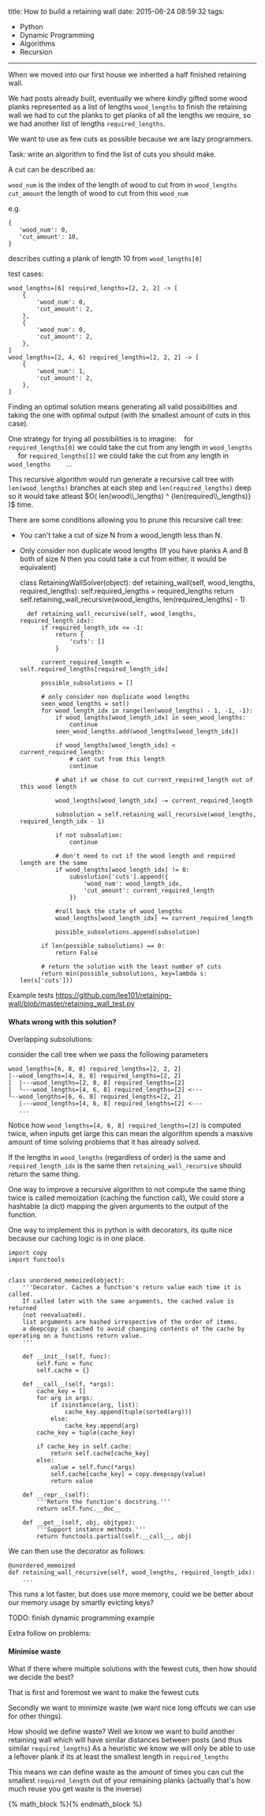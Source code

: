 title: How to build a retaining wall
date: 2015-06-24 08:59:32
tags: 
- Python
- Dynamic Programming
- Algorithms
- Recursion
---

When we moved into our first house we inherited a half finished retaining wall.

We had posts already built, 
eventually we where kindly gifted some wood planks represented as a list of lengths `wood_lengths`
to finish the retaining wall we had to cut the planks to get planks of all the lengths we require, 
so we had another list of lengths `required_lengths`.

We want to use as few cuts as possible because we are lazy programmers.

Task: write an algorithm to find the list of cuts you should make.

A cut can be described as:
 
 
 `wood_num` is the index of the length of wood to cut from in `wood_lengths` 
 `cut_amount` the length of wood to cut from this `wood_num`
 
 e.g.
 
 ```
 {
    'wood_num': 0,
    'cut_amount': 10,
 }
 ```
 describes cutting a plank of length 10 from `wood_lengths[0]`

test cases:

```
wood_lengths=[6] required_lengths=[2, 2, 2] -> [
    {
        'wood_num': 0,
        'cut_amount': 2,
    },
    {
        'wood_num': 0,
        'cut_amount': 2,
    },
]
wood_lengths=[2, 4, 6] required_lengths=[2, 2, 2] -> [
    {
        'wood_num': 1,
        'cut_amount': 2,
    },
]
```

Finding an optimal solution means generating all valid possibilities and taking the one with optimal output (with the smallest amount of cuts in this case).

One strategy for trying all possibilities is to imagine:
&nbsp;&nbsp; for `required_lengths[0]` we could take the cut from any length in `wood_lengths`
&nbsp;&nbsp;&nbsp;&nbsp; for `required_lengths[1]` we could take the cut from any length in `wood_lengths`
&nbsp;&nbsp;&nbsp;&nbsp;&nbsp;&nbsp; ...


This recursive algorithm would run generate a recursive call tree with `len(wood_lengths)` branches at each step and `len(required_lengths)` deep
 so it would take atleast $O( len(wood\\_lengths) ^ {len(required\\_lengths)} )$ time.
 
There are some conditions allowing you to prune this recursive call tree: 
- You can't take a cut of size N from a wood_length less than N.
- Only consider non duplicate wood lengths (If you have planks A and B both of size N then you could take a cut from either, it would be equivalent)


    class RetainingWallSolver(object):
        def retaining_wall(self, wood_lengths, required_lengths):
            self.required_lengths = required_lengths
            return self.retaining_wall_recursive(wood_lengths, len(required_lengths) - 1)
    
        def retaining_wall_recursive(self, wood_lengths, required_length_idx):
            if required_length_idx <= -1:
                return {
                    'cuts': []
                }
    
            current_required_length = self.required_lengths[required_length_idx]
    
            possible_subsolutions = []
    
            # only consider non duplicate wood lengths
            seen_wood_lengths = set()
            for wood_length_idx in range(len(wood_lengths) - 1, -1, -1):
                if wood_lengths[wood_length_idx] in seen_wood_lengths:
                    continue
                seen_wood_lengths.add(wood_lengths[wood_length_idx])
    
                if wood_lengths[wood_length_idx] < current_required_length:
                    # cant cut from this length
                    continue
    
                # what if we chose to cut current_required_length out of this wood length
    
                wood_lengths[wood_length_idx] -= current_required_length
    
                subsolution = self.retaining_wall_recursive(wood_lengths, required_length_idx - 1)
    
                if not subsolution:
                    continue
    
                # don't need to cut if the wood length and required length are the same
                if wood_lengths[wood_length_idx] != 0:
                    subsolution['cuts'].append({
                        'wood_num': wood_length_idx,
                        'cut_amount': current_required_length
                    })
    
                #roll back the state of wood_lengths
                wood_lengths[wood_length_idx] += current_required_length
    
                possible_subsolutions.append(subsolution)
    
            if len(possible_subsolutions) == 0:
                return False
    
            # return the solution with the least number of cuts
            return min(possible_subsolutions, key=lambda s: len(s['cuts']))


Example tests https://github.com/lee101/retaining-wall/blob/master/retaining_wall_test.py

#### Whats wrong with this solution?

Overlapping subsolutions:

consider the call tree when we pass the following parameters


    wood_lengths=[6, 8, 8] required_lengths=[2, 2, 2]
    |--wood_lengths=[4, 8, 8] required_lengths=[2, 2]
    |  |---wood_lengths=[2, 8, 8] required_lengths=[2]
    |  └---wood_lengths=[4, 6, 8] required_lengths=[2] <---
    └--wood_lengths=[6, 6, 8] required_lengths=[2, 2]
       |---wood_lengths=[4, 6, 8] required_lengths=[2] <---
       ...

Notice how `wood_lengths=[4, 6, 8] required_lengths=[2]` is computed twice, 
when inputs get large this can mean the algorithm spends a massive amount of time solving problems that it has already solved.

If the lengths in `wood_lengths` (regardless of order) is the same and `required_length_idx` is the same then `retaining_wall_recursive` should return the same thing.

One way to improve a recursive algorithm to not compute the same thing twice is called memoization (caching the function call), 
We could store a hashtable (a dict) mapping the given arguments to the output of the function.

One way to implement this in python is with decorators, its quite nice because our caching logic is in one place.
    
    
    import copy
    import functools
    
    
    class unordered_memoized(object):
        '''Decorator. Caches a function's return value each time it is called.
        If called later with the same arguments, the cached value is returned
        (not reevaluated).
        list arguments are hashed irrespective of the order of items.
        a deepcopy is cached to avoid changing contents of the cache by operating on a functions return value.
        '''
    
        def __init__(self, func):
            self.func = func
            self.cache = {}
    
        def __call__(self, *args):
            cache_key = []
            for arg in args:
                if isinstance(arg, list):
                    cache_key.append(tuple(sorted(arg)))
                else:
                    cache_key.append(arg)
            cache_key = tuple(cache_key)
    
            if cache_key in self.cache:
                return self.cache[cache_key]
            else:
                value = self.func(*args)
                self.cache[cache_key] = copy.deepcopy(value)
                return value
    
        def __repr__(self):
            '''Return the function's docstring.'''
            return self.func.__doc__
    
        def __get__(self, obj, objtype):
            '''Support instance methods.'''
            return functools.partial(self.__call__, obj)

We can then use the decorator as follows:


    @unordered_memoized
    def retaining_wall_recursive(self, wood_lengths, required_length_idx):
        ...


This runs a lot faster, but does use more memory, could we be better about our memory usage by smartly evicting keys?

TODO: finish dynamic programming example


Extra follow on problems:

#### Minimise waste

What if there where multiple solutions with the fewest cuts, then how should we decide the best?

That is first and foremost we want to make the fewest cuts

Secondly we want to minimize waste (we want nice long offcuts we can use for other things).

How should we define waste?
Well we know we want to build another retaining wall which will have similar distances between posts (and thus similar `required_lengths`)
As a heuristic we know we will only be able to use a leftover plank if its at least the smallest length in `required_lengths`

This means we can define waste as the amount of times you can cut the smallest `required_length` out of your remaining planks (actually that's how much reuse you get waste is the inverse)

{% math_block %}{% endmath_block %}
